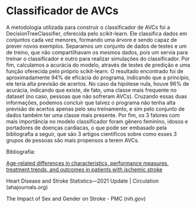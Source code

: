 # Classificador de AVCs

A metodologia utilizada para construir o classificador de AVCs foi a DecisionTreeClassifier, oferecida pelo scikit-learn. Ele classifica dados em conjuntos cada vez menores, formando uma árvore e sendo capaz de prever novos exemplos. Separamos um conjunto de dados de testes e um de treino, que não compartilhavam os mesmos dados, pois um servia para treinar o classificador e outro para realizar simulações do classificador. Por fim, calculamos a acurácia do modelo, através de testes de predição e uma função oferecida pelo próprio scikit-learn. O resultado encontrado foi de aproximadamente 94% de eficácia do programa, indicando que a princípio, ele teria alta previsão de acertos. No caso da hipótese nula, houve 96% de acurácia, indicando que existe, de fato, uma classe mais frequente no dataset (no caso, pessoas que não sofreram AVCs). Cruzando essas duas informações, podemos concluir que talvez o programa não tenha alta previsão de acertos apenas pelo seu treinamento, e sim pelo conjunto de dados também ter uma classe mais presente. Por fim, os 3 fatores com mais importância no modelo classificador foram gênero feminino, idosos e portadores de doenças cardíacas, o que pode ser embasado pela bibliografia a seguir, que são 3 artigos científicos sobre como esses 3 grupos de pessoas são mais propensos a terem AVCs. 

Bibliografia:

<a href=“https://pubmed.ncbi.nlm.nih.gov/20142445/“>Age-related differences in characteristics, performance measures, treatment trends, and outcomes in patients with ischemic stroke</a>

Heart Disease and Stroke Statistics—2021 Update | Circulation (ahajournals.org)

The Impact of Sex and Gender on Stroke - PMC (nih.gov)
